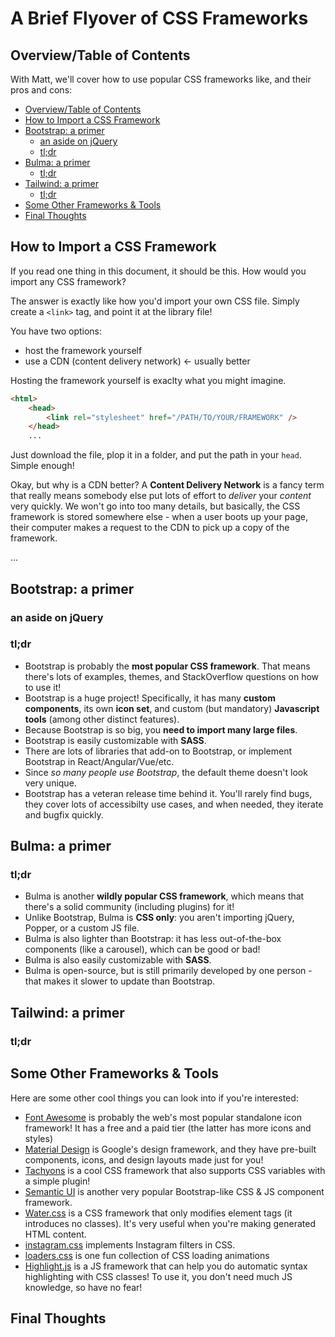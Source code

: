 # A Brief Flyover of CSS Frameworks

## Overview/Table of Contents

With Matt, we'll cover how to use popular CSS frameworks like, and their pros and cons:

* [Overview/Table of Contents](#overviewtable-of-contents)
* [How to Import a CSS Framework](#how-to-import-a-css-framework)
* [Bootstrap: a primer](#bootstrap-a-primer)
    * [an aside on jQuery](#an-aside-on-jquery)
    * [tl;dr](#tldr)
* [Bulma: a primer](#bulma-a-primer)
    * [tl;dr](#tldr-1)
* [Tailwind: a primer](#tailwind-a-primer)
    * [tl;dr](#tldr-2)
* [Some Other Frameworks &amp; Tools](#some-other-frameworks--tools)
* [Final Thoughts](#final-thoughts)

## How to Import a CSS Framework

If you read one thing in this document, it should be this. How would you import any CSS framework?

The answer is exactly like how you'd import your own CSS file. Simply create a `<link>` tag, and point it at the library file!

You have two options:

* host the framework yourself
* use a CDN (content delivery network) <- usually better

Hosting the framework yourself is exaclty what you might imagine.

```html
<html>
    <head>
        <link rel="stylesheet" href="/PATH/TO/YOUR/FRAMEWORK" />
    </head>
    ...
```

Just download the file, plop it in a folder, and put the path in your `head`. Simple enough!

Okay, but why is a CDN better? A **Content Delivery Network** is a fancy term that really means somebody else put lots of effort to *deliver* your *content* very quickly. We won't go into too many details, but basically, the CSS framework is stored somewhere else - when a user boots up your page, their computer makes a request to the CDN to pick up a copy of the framework.

...

## Bootstrap: a primer

### an aside on jQuery

### tl;dr

* Bootstrap is probably the **most popular CSS framework**. That means there's lots of examples, themes, and StackOverflow questions on how to use it!
* Bootstrap is a huge project! Specifically, it has many **custom components**, its own **icon set**, and custom (but mandatory) **Javascript tools** (among other distinct features).
* Because Bootstrap is so big, you **need to import many large files**.
* Bootstrap is easily customizable with **SASS**.
* There are lots of libraries that add-on to Bootstrap, or implement Bootstrap in React/Angular/Vue/etc.
* Since *so many people use Bootstrap*, the default theme doesn't look very unique.
* Bootstrap has a veteran release time behind it. You'll rarely find bugs, they cover lots of accessibilty use cases, and when needed, they iterate and bugfix quickly.

## Bulma: a primer

### tl;dr

* Bulma is another **wildly popular CSS framework**, which means that there's a solid community (including plugins) for it!
* Unlike Bootstrap, Bulma is **CSS only**: you aren't importing jQuery, Popper, or a custom JS file.
* Bulma is also lighter than Bootstrap: it has less out-of-the-box components (like a carousel), which can be good or bad!
* Bulma is also easily customizable with **SASS**.
* Bulma is open-source, but is still primarily developed by one person - that makes it slower to update than Bootstrap.

## Tailwind: a primer

### tl;dr

## Some Other Frameworks & Tools

Here are some other cool things you can look into if you're interested:

* [Font Awesome](https://fontawesome.com/) is probably the web's most popular standalone icon framework! It has a free and a paid tier (the latter has more icons and styles)
* [Material Design](https://material.io/design) is Google's design framework, and they have pre-built components, icons, and design layouts made just for you!
* [Tachyons](http://tachyons.io/) is a cool CSS framework that also supports CSS variables with a simple plugin!
* [Semantic UI](https://semantic-ui.com/) is another very popular Bootstrap-like CSS & JS component framework.
* [Water.css](https://watercss.kognise.dev/) is a CSS framework that only modifies element tags (it introduces no classes). It's very useful when you're making generated HTML content.
* [instagram.css](https://github.com/picturepan2/instagram.css) implements Instagram filters in CSS.
* [loaders.css](https://connoratherton.com/loaders) is one fun collection of CSS loading animations
* [Highlight.js](https://github.com/highlightjs/highlight.js) is a JS framework that can help you do automatic syntax highlighting with CSS classes! To use it, you don't need much JS knowledge, so have no fear!

## Final Thoughts